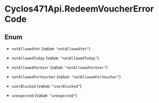 # Cyclos471Api.RedeemVoucherErrorCode

## Enum


* `notAllowedYet` (value: `"notAllowedYet"`)

* `notAllowedToday` (value: `"notAllowedToday"`)

* `notAllowedForUser` (value: `"notAllowedForUser"`)

* `notAllowedForVoucher` (value: `"notAllowedForVoucher"`)

* `userBlocked` (value: `"userBlocked"`)

* `unexpected` (value: `"unexpected"`)



